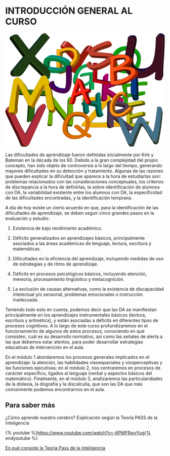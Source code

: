 # INTRODUCCIÓN GENERAL AL CURSO


![tomada de Pixabay](img/abc-916665__480.png)


Las dificultades de aprendizaje fueron definidas inicialmente por Kirk y Bateman en la década de los 60. Debido a la gran complejidad del propio concepto, han sido objeto de controversia a lo largo del tiempo, generando mayores dificultades en su detección y tratamiento. Algunas de las razones que pueden explicar la dificultad que aparece a la hora de estudiarlas son: problemas relacionados con las consideraciones conceptuales, los criterios de discrepancia a la hora de definirlas, la sobre-identificación de alumnos con DA, la variabilidad existente entre los alumnos con DA, la especificidad de las dificultades encontradas, y la identificación temprana.

A día de hoy existe un cierto acuerdo en que, para la identificación de las dificultades de aprendizaje, se deben seguir cinco grandes pasos en la evaluación y estudio:   

1.  Existencia de bajo rendimiento académico.

2.  Déficits generalizados en aprendizajes básicos, principalmente asociados a las áreas académicas de lenguaje, lectura, escritura y matemáticas.
   
3.  Dificultades en la eficiencia del aprendizaje, incluyendo medidas de uso de estrategias y de ritmo de aprendizaje.
    
4.  Déficits en procesos psicológicos básicos, incluyendo atención, memoria, procesamiento lingüístico y metacognición.
    
5.  La exclusión de causas alternativas, como la existencia de discapacidad intelectual y/o sensorial, problemas emocionales o instrucción inadecuada.
    

Teniendo todo esto en cuenta, podemos decir que las DA se manifiestan principalmente en los aprendizajes instrumentales básicos (lectura, escritura y aritmética), y están asociadas a déficits en diferentes tipos de procesos cognitivos. A lo largo de este curso profundizaremos en el funcionamiento de algunos de estos procesos, conociendo en qué consisten, cuál es su desarrollo normativo, así como las señales de alerta a las que debemos estar atentos, para poder desarrollar estrategias educativas de intervención en el aula.

En el módulo 1 abordaremos los procesos generales implicados en el aprendizaje: la atención, las habilidades visoespaciales y visoperceptivas y las funciones ejecutivas; en el módulo 2, nos centraremos en procesos de carácter específico, ligados al lenguaje (verbal y aspectos básicos del matemático). Finalmente, en el módulo 3, analizaremos las particularidades de la dislexia, la disgrafía y la discalculia, que son las DA que más comúnmente podemos encontrarnos en el aula.  
  

##   Para saber más
  
¿Cómo aprende nuestro cerebro? Explicación según la Teoría PASS de la inteligencia

{% youtube %}https://www.youtube.com/watch?v=-6PMFRwvYug{% endyoutube %}

[En qué consiste la Teoría Pass de la inteligencia](https://dialnet.unirioja.es/descarga/articulo/5963816.pdf)